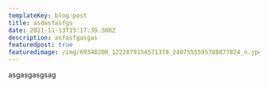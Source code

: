 ```yaml
---
templateKey: blog-post
title: asdasfasfgs
date: 2021-11-13T15:17:39.308Z
description: asfasfgasgas
featuredpost: true
featuredimage: /img/69348200_1222879154571378_2407555595788877824_n.jpg
---
```

asgasgasgsag